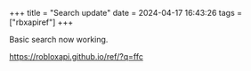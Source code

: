 +++
title = "Search update"
date = 2024-04-17 16:43:26
tags = ["rbxapiref"]
+++

Basic search now working.

https://robloxapi.github.io/ref/?q=ffc
